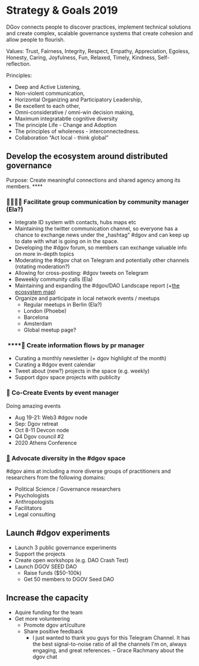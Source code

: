 # Strategy & Goals 2019

DGov connects people to discover practices, implement technical solutions and create complex, scalable governance systems that create cohesion and allow people to flourish.

Values: Trust, Fairness, Integrity, Respect, Empathy, Appreciation, Egoless, Honesty, Caring, Joyfulness, Fun, Relaxed, Timely, Kindness, Self-reflection.

Principles:

* Deep and Active Listening,
* Non-violent communication, 
* Horizontal Organizing and Participatory Leadership,
* Be excellent to each other,
* Omni-considerative / omni-win decision making,
* Maximum integratabtle cognitive diversity
* The principle Life - Change and Adoption
* The principles of wholeness - interconnectedness.
* Collaboration “Act local - think global”

## Develop the ecosystem around distributed governance

Purpose: Create meaningful connections and shared agency among its members. ****

### 👨‍👨‍👦‍👦 Facilitate group communication by community manager \(Ela?\)

* Integrate ID system with contacts, hubs maps etc
* Maintaining the twitter communication channel, so everyone has a chance to exchange news under the „hashtag“ \#dgov and can keep up to date with what is going on in the space.
* Developing the \#dgov forum, so members can exchange valuable info on more in-depth topics
* Moderating the \#dgov chat on Telegram and potentially other channels \(rotating moderation?\)
* Allowing for cross-posting: \#dgov tweets on Telegram
* Beweekly community calls \(Ela\)
* Maintaining and expanding the \#dgov/DAO Landscape report \(+[the ecosystem map](https://wiki.dgov.foundation/map-of-the-industry-landscape)\)
* Organize and participate in local network events / meetups
  * Regular meetups in Berlin \(Ela?\)
  * London \(Phoebe\)
  * Barcelona
  * Amsterdam
  * Global meetup page?

###  ****💬 Create information flows by pr manager

* Curating a monthly newsletter \(+ dgov highlight of the month\)
* Curating a \#dgov event calendar 
* Tweet about \(new?\) projects in the space \(e.g. weekly\)
* Support dgov space projects with publicity

### 📅 Co-Create Events by event manager

Doing amazing events

* Aug 19-21: Web3 \#dgov node
* Sep: Dgov retreat
* Oct 8-11 Devcon node
* Q4 Dgov council \#2
* 2020 Athens Conference

### [🎌](https://emojipedia.org/crossed-flags/) Advocate diversity in the \#dgov space

\#dgov aims at including a more diverse groups of practitioners and researchers from the following domains:

* Political Science / Governance researchers
* Psychologists
* Anthropologists
* Facilitators
* Legal consulting 

## Launch \#dgov experiments

* Launch 3 public governance experiments
* Support the projects
* Create open workshops \(e.g. DAO Crash Test\)
* Launch DGOV SEED DAO
  * Raise funds \($50-100k\)
  * Get 50 members to DGOV Seed DAO

## Increase the capacity

* Aquire funding for the team
* Get more volunteering
  * Promote dgov art/culture
  * Share positive feedback
    * I just wanted to thank you guys for this Telegram Channel. It has the best signal-to-noise ratio of all the channels I'm on, always engaging, and great references. – Grace Rachmany about the dgov chat


